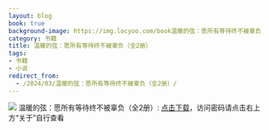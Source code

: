 ```yaml
---
layout: blog
book: true
background-image: https://img.locyoo.com/book温暖的弦：愿所有等待终不被辜负（全2册）.jpg
category: 书籍
title: 温暖的弦：愿所有等待终不被辜负（全2册）
tags:
- 书籍
- 小说
redirect_from:
  - /2024/03/温暖的弦：愿所有等待终不被辜负（全2册）/
---
```

![](https://img.locyoo.com/book温暖的弦：愿所有等待终不被辜负（全2册）.jpg)
温暖的弦：愿所有等待终不被辜负（全2册）: <a name = "ref1" href="https://url18.ctfile.com/f/50983618-1418301782-aa7555?p=3619">点击下载</a>，访问密码请点击右上方“关于”自行查看